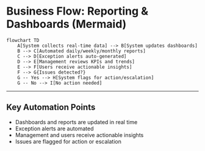 # Business Flow: Reporting & Dashboards (Mermaid)

```mermaid
flowchart TD
    A[System collects real-time data] --> B[System updates dashboards]
    B --> C[Automated daily/weekly/monthly reports]
    C --> D[Exception alerts auto-generated]
    D --> E[Management reviews KPIs and trends]
    E --> F[Users receive actionable insights]
    F --> G{Issues detected?}
    G -- Yes --> H[System flags for action/escalation]
    G -- No --> I[No action needed]
```

---

## Key Automation Points
- Dashboards and reports are updated in real time
- Exception alerts are automated
- Management and users receive actionable insights
- Issues are flagged for action or escalation
